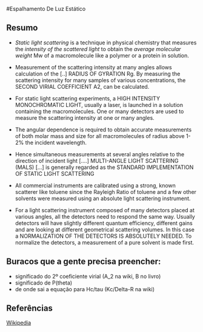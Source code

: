 #Espalhamento De Luz Estático

## Resumo
* *Static light scattering* is a technique in physical chemistry that measures the *intensity of the scattered light* to obtain the *average molecular weight* Mw of a macromolecule like a polymer or a protein in solution. 
* Measurement of the scattering intensity at many angles allows calculation of the [..] RADIUS OF GYRATION Rg. By measuring the scattering intensity for many samples of various concentrations, the SECOND VIRIAL COEFFICIENT A2, can be calculated.

*  For static light scattering experiments, a HIGH INTENSITY MONOCHROMATIC LIGHT, usually a laser, is launched in a solution containing the macromolecules. One or many detectors are used to measure the scattering intensity at one or many angles. 
* The angular dependence is required to obtain accurate measurements of both molar mass and size for all macromolecules of radius above 1-2% the incident wavelength. 
* Hence simultaneous measurements at several angles relative to the direction of incident light [....] MULTI-ANGLE LIGHT SCATTERING (MALS) [...] is generally regarded as the STANDARD IMPLEMENTATION OF STATIC LIGHT SCATTERING

* All commercial instruments are calibrated using a strong, known scatterer like toluene since the Rayleigh Ratio of toluene and a few other solvents were measured using an absolute light scattering instrument.

* For a light scattering instrument composed of many detectors placed at various angles, all the detectors need to respond the same way. Usually detectors will have slightly different quantum efficiency, different gains and are looking at different geometrical scattering volumes. In this case a NORMALIZATION OF THE DETECTORS IS ABSOLUTELY NEEDED. To normalize the detectors, a measurement of a pure solvent is made first.


## Buracos que a gente precisa preencher:
* significado do 2º coeficiente virial (A_2 na wiki, B no livro)
* significado de P(theta)
* de onde sai a equação para Hc/tau (Kc/Delta-R na wiki)

## Referências
[Wikipedia](https://en.wikipedia.org/wiki/Static_light_scattering)